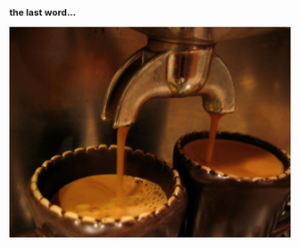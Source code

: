 ### the last word...

![Espresso a lungo, or the long pull, is thinner in texture, more acidic, and contains more caffeine than a ristretto pull](assets/images/brown-cups-1900.jpg)